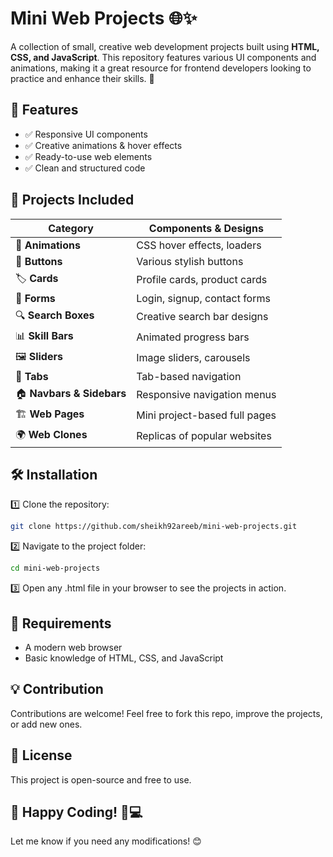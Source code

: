 # Mini Web Projects 🌐✨  

A collection of small, creative web development projects built using **HTML, CSS, and JavaScript**. This repository features various UI components and animations, making it a great resource for frontend developers looking to practice and enhance their skills. 🚀  

## 🚀 Features  
- ✅ Responsive UI components  
- ✅ Creative animations & hover effects  
- ✅ Ready-to-use web elements  
- ✅ Clean and structured code  

## 📂 Projects Included  
| Category     | Components & Designs |
|-------------|----------------------|
| 🎨 **Animations** | CSS hover effects, loaders |
| 🔘 **Buttons** | Various stylish buttons |
| 🏷 **Cards** | Profile cards, product cards |
| 📑 **Forms** | Login, signup, contact forms |
| 🔍 **Search Boxes** | Creative search bar designs |
| 📊 **Skill Bars** | Animated progress bars |
| 🖼 **Sliders** | Image sliders, carousels |
| 📌 **Tabs** | Tab-based navigation |
| 🏠 **Navbars & Sidebars** | Responsive navigation menus |
| 🏗 **Web Pages** | Mini project-based full pages |
| 🌍 **Web Clones** | Replicas of popular websites |

## 🛠 Installation  
1️⃣ Clone the repository:  
```bash
git clone https://github.com/sheikh92areeb/mini-web-projects.git
```
2️⃣ Navigate to the project folder:
```bash
cd mini-web-projects
```
3️⃣ Open any .html file in your browser to see the projects in action.

## 📌 Requirements
-  A modern web browser
-  Basic knowledge of HTML, CSS, and JavaScript

## 💡 Contribution
Contributions are welcome! Feel free to fork this repo, improve the projects, or add new ones.

## 📜 License
This project is open-source and free to use.

## 🚀 Happy Coding! 🎨💻
Let me know if you need any modifications! 😊
